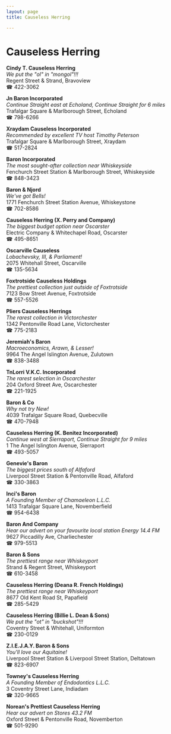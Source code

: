 ```yaml
---
layout: page 
title: Causeless Herring

---
```



# Causeless Herring


 **Cindy T. Causeless Herring**  
_We put the "ol" in "mongol"!!!_  
Regent Street & Strand, Bravoview  
☎ 422-3062

**Jn Baron Incorporated**  
_Continue Straight east at Echoland, Continue Straight for 6 miles_  
Trafalgar Square & Marlborough Street, Echoland  
☎ 798-6266

**Xraydam Causeless Incorporated**  
_Recommended by excellent TV host Timothy Peterson_  
Trafalgar Square & Marlborough Street, Xraydam  
☎ 517-2824

**Baron Incorporated**  
_The most sought-after collection near Whiskeyside_  
Fenchurch Street Station & Marlborough Street, Whiskeyside  
☎ 848-3423

**Baron & Njord**  
_We've got Bells!_  
1771 Fenchurch Street Station Avenue, Whiskeystone  
☎ 702-8586

**Causeless Herring (X. Perry and Company)**  
_The biggest budget option near Oscarster_  
Electric Company & Whitechapel Road, Oscarster  
☎ 495-8651

**Oscarville Causeless**  
_Lobachevsky, III, & Parliament!_  
2075 Whitehall Street, Oscarville  
☎ 135-5634

**Foxtrotside Causeless Holdings**  
_The prettiest collection just outside of Foxtrotside_  
7123 Bow Street Avenue, Foxtrotside  
☎ 557-5526

**Pliers Causeless Herrings**  
_The rarest collection in Victorchester_  
1342 Pentonville Road Lane, Victorchester  
☎ 775-2183

**Jeremiah's Baron**  
_Macroeconomics, Arawn, & Lesser!_  
9964 The Angel Islington Avenue, Zulutown  
☎ 838-3488

**TnLorri V.K.C. Incorporated**  
_The rarest selection in Oscarchester_  
204 Oxford Street Ave, Oscarchester  
☎ 221-1925

**Baron & Co**  
_Why not try New!_  
4039 Trafalgar Square Road, Quebecville  
☎ 470-7948

**Causeless Herring (K. Benitez Incorporated)**  
_Continue west at Sierraport, Continue Straight for 9 miles_  
1 The Angel Islington Avenue, Sierraport  
☎ 493-5057

**Genevie's Baron**  
_The biggest prices south of Alfaford_  
Liverpool Street Station & Pentonville Road, Alfaford  
☎ 330-3863

**Inci's Baron**  
_A Founding Member of Chamaeleon L.L.C._  
1413 Trafalgar Square Lane, Novemberfield  
☎ 954-6438

**Baron And Company**  
_Hear our advert on your favourite local station Energy 14.4 FM_  
9627 Piccadilly Ave, Charliechester  
☎ 979-5513

**Baron & Sons**  
_The prettiest range near Whiskeyport_  
Strand & Regent Street, Whiskeyport  
☎ 610-3458

**Causeless Herring (Deana R. French Holdings)**  
_The prettiest range near Whiskeyport_  
8677 Old Kent Road St, Papafield  
☎ 285-5429

**Causeless Herring (Billie L. Dean & Sons)**  
_We put the "ot" in "buckshot"!!!_  
Coventry Street & Whitehall, Uniformton  
☎ 230-0129

**Z.I.E.J.A.Y. Baron & Sons**  
_You'll love our Aquitaine!_  
Liverpool Street Station & Liverpool Street Station, Deltatown  
☎ 823-6907

**Towney's Causeless Herring**  
_A Founding Member of Endodontics L.L.C._  
3 Coventry Street Lane, Indiadam  
☎ 320-9665

**Norean's Prettiest Causeless Herring**  
_Hear our advert on Stores 43.2 FM_  
Oxford Street & Pentonville Road, Novemberton  
☎ 501-9290

